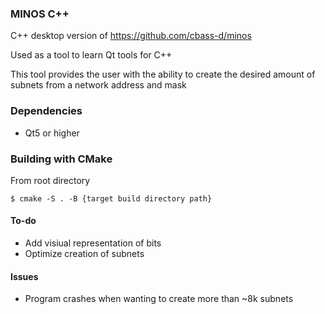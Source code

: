 ### MINOS C++
C++ desktop version of https://github.com/cbass-d/minos

Used as a tool to learn Qt tools for C++

This tool provides the user with the ability to create the desired amount of subnets from a network address and mask

### Dependencies
* Qt5 or higher

### Building with CMake
From root directory
```
$ cmake -S . -B {target build directory path}
```

#### To-do
* Add visiual representation of bits
* Optimize creation of subnets

#### Issues
* Program crashes when wanting to create more than ~8k subnets
